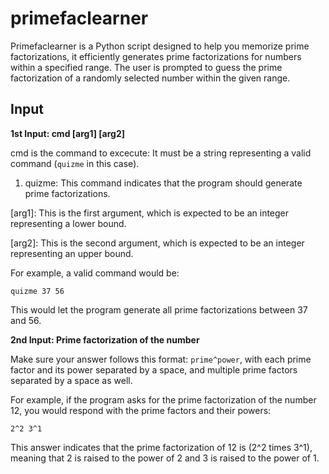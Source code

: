 # primefaclearner
Primefaclearner is a Python script designed to help you memorize prime factorizations, it efficiently generates prime factorizations for numbers within a specified range. The user is prompted to guess the prime factorization of a randomly selected number within the given range.

## Input
**1st Input: cmd [arg1] [arg2]**

cmd is the command to excecute:
It must be a string representing a valid command (`quizme` in this case).

1. quizme: This command indicates that the program should generate prime factorizations.
  
[arg1]: This is the first argument, which is expected to be an integer representing a lower bound.

[arg2]: This is the second argument, which is expected to be an integer representing an upper bound.

For example, a valid command would be:

```
quizme 37 56
```
This would let the program generate all prime factorizations between 37 and 56.

**2nd Input: Prime factorization of the number**

Make sure your answer follows this format: `prime^power`, with each prime factor and its power separated by a space, and multiple prime factors separated by a space as well.

For example, if the program asks for the prime factorization of the number 12, you would respond with the prime factors and their powers:

```
2^2 3^1
```

This answer indicates that the prime factorization of 12 is \(2^2 times 3^1\), meaning that 2 is raised to the power of 2 and 3 is raised to the power of 1. 
